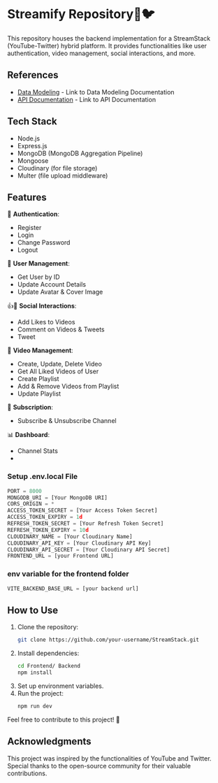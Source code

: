 # Streamify Repository🎥🐦

This repository houses the backend implementation for a StreamStack (YouTube-Twitter) hybrid platform. It provides functionalities like user authentication, video management, social interactions, and more.

## References

- [Data Modeling](https://app.eraser.io/workspace/YtPqZ1VogxGy1jzIDkzj) - Link to Data Modeling Documentation
- [API Documentation](https://documenter.getpostman.com/view/33297672/2sA2xmTVL8) - Link to API Documentation

## Tech Stack

- Node.js
- Express.js
- MongoDB (MongoDB Aggregation Pipeline)
- Mongoose
- Cloudinary (for file storage)
- Multer (file upload middleware)

## Features

🔐 **Authentication**:
- Register
- Login
- Change Password
- Logout

👤 **User Management**:
- Get User by ID
- Update Account Details
- Update Avatar & Cover Image

👍📝 **Social Interactions**:
- Add Likes to Videos
- Comment on Videos & Tweets
- Tweet

📼 **Video Management**:
- Create, Update, Delete Video
- Get All Liked Videos of User
- Create Playlist
- Add & Remove Videos from Playlist
- Update Playlist

👥 **Subscription**:
- Subscribe & Unsubscribe Channel

📊 **Dashboard**:
- Channel Stats
- 
### Setup .env.local File

```js
PORT = 8000
MONGODB_URI = [Your MongoDB URI]
CORS_ORIGIN = *
ACCESS_TOKEN_SECRET = [Your Access Token Secret]
ACCESS_TOKEN_EXPIRY = 1d
REFRESH_TOKEN_SECRET = [Your Refresh Token Secret]
REFRESH_TOKEN_EXPIRY = 10d
CLOUDINARY_NAME = [Your Cloudinary Name]
CLOUDINARY_API_KEY = [Your Cloudinary API Key]
CLOUDINARY_API_SECRET = [Your Cloudinary API Secret]
FRONTEND_URL = [your Frontend URL]
```
### env variable for the frontend folder
```js
VITE_BACKEND_BASE_URL = [your backend url]
```


## How to Use

1. Clone the repository:
    ```bash
    git clone https://github.com/your-username/StreamStack.git
    ```
2. Install dependencies:
    ```bash
    cd Frontend/ Backend
    npm install
    ```
3. Set up environment variables.
4. Run the project:
    ```bash
    npm run dev
    ```

Feel free to contribute to this project! 🚀

## Acknowledgments

This project was inspired by the functionalities of YouTube and Twitter. Special thanks to the open-source community for their valuable contributions.
